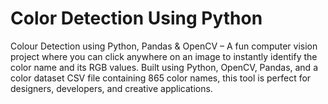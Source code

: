 # Color Detection Using Python
Colour Detection using Python, Pandas &amp; OpenCV – A fun computer vision project where you can click anywhere on an image to instantly identify the color name and its RGB values. Built using Python, OpenCV, Pandas, and a color dataset CSV file containing 865 color names, this tool is perfect for designers, developers, and creative applications.
